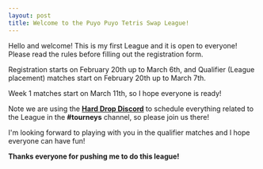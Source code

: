 ```yaml
---
layout: post
title: Welcome to the Puyo Puyo Tetris Swap League!
---
```


Hello and welcome! This is my first League and it is open to everyone! Please read the rules before filling out the registration form.

Registration starts on February 20th up to March 6th, and Qualifier (League placement) matches start on February 20th up to March 7th.

Week 1 matches start on March 11th, so I hope everyone is ready!

Note we are using the <a href="https://discord.gg/harddrop">**Hard Drop Discord**</a> to schedule everything related to the League in the **#tourneys** channel, so please join us there!

I'm looking forward to playing with you in the qualifier matches and I hope everyone can have fun!

**Thanks everyone for pushing me to do this league!**
